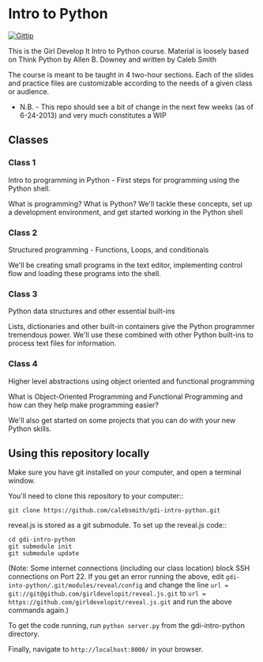 # Intro to Python
 [![Gittip](http://badgr.co/gittip/calebsmith.png)](https://www.gittip.com/calebsmith/)
 
This is the Girl Develop It Intro to Python course. Material is loosely based on Think Python by Allen B. Downey and written by Caleb Smith

The course is meant to be taught in 4 two-hour sections. Each of the slides and practice files are customizable according to the needs of a given class or audience.

* N.B. - This repo should see a bit of change in the next few weeks (as of 6-24-2013) and very much constitutes a WIP

## Classes

### Class 1

Intro to programming in Python - First steps for programming using the Python shell.

What is programming? What is Python? We'll tackle these concepts, set up a development environment, and get started working in the Python shell

### Class 2

Structured programming - Functions, Loops, and conditionals 

We'll be creating small programs in the text editor, implementing control flow and loading these programs into the shell.

### Class 3

Python data structures and other essential built-ins 

Lists, dictionaries and other built-in containers give the Python programmer tremendous power. We'll use these combined with other Python built-ins to process text files for information.

### Class 4

Higher level abstractions using object oriented and functional programming 

What is Object-Oriented Programming and Functional Programming and how can they help make programming easier?

We'll also get started on some projects that you can do with your new Python skills.

## Using this repository locally

Make sure you have git installed on your computer, and open a terminal window.

You'll need to clone this repository to your computer::

    git clone https://github.com/calebsmith/gdi-intro-python.git

reveal.js is stored as a git submodule. To set up the reveal.js code::

    cd gdi-intro-python
    git submodule init
    git submodule update

(Note: Some internet connections (including our class location) block SSH
connections on Port 22. If you get an error running the above, edit
``gdi-into-python/.git/modules/reveal/config`` and change the line
``url = git://git@github.com/girldevelopit/reveal.js.git`` to
``url = https://github.com/girldevelopit/reveal.js.git`` and run the above
commands again.)

To get the code running, run ``python server.py`` from the gdi-intro-python
directory.

Finally, navigate to ``http://localhost:8000/`` in your browser.
